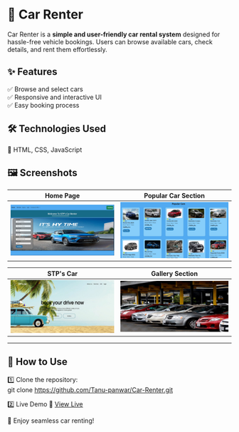 # 🚗 Car Renter  

Car Renter is a **simple and user-friendly car rental system** designed for hassle-free vehicle bookings. Users can browse available cars, check details, and rent them effortlessly.  

## ✨ Features  
✅ Browse and select cars  
✅ Responsive and interactive UI  
✅ Easy booking process  

## 🛠️ Technologies Used  
🔹 HTML, CSS, JavaScript  

## 🖼️ Screenshots

| Home Page | Popular Car Section |
|-------|-----------|
| ![Home Page](screenshots/Home_Page.jpg) | ![Dashboard](screenshots/Popular_Car_Section.jpg) |

| STP's Car | Gallery Section |
|-------------|------------|
| ![STP's Car](screenshots/STP_Cars.jpg) | ![Galery Section](screenshots/Gallery_Section.jpg) |

---

## 📌 How to Use  
1️⃣ Clone the repository:  
   git clone https://github.com/Tanu-panwar/Car-Renter.git
    
2️⃣ Live Demo
🔗 [View Live](https://tanu-panwar.github.io/Car-Renter/) 

🚀 Enjoy seamless car renting!  
